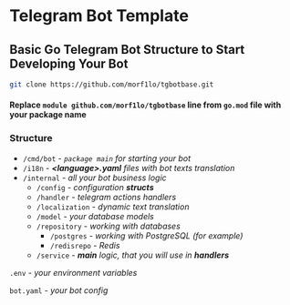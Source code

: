 # Telegram Bot Template

## Basic Go Telegram Bot Structure to Start Developing Your Bot

```bash
git clone https://github.com/morf1lo/tgbotbase.git
```

#### Replace `module github.com/morf1lo/tgbotbase` line from `go.mod` file with your package name

### Structure

- `/cmd/bot` - *`package main` for starting your bot*
- `/i18n` - ***<*language*>.yaml** files with bot texts translation*
- `/internal` - *all your bot business logic*
    - `/config` - *configuration **structs***
    - `/handler` - *telegram actions handlers*
    - `/localization` - *dynamic text translation*
    - `/model` - *your database models*
    - `/repository` - *working with databases*
        - `/postgres` - *working with PostgreSQL (for example)*
        - `/redisrepo` - *Redis*
    - `/service` - ***main** logic, that you will use in **handlers***

`.env` - *your environment variables*

`bot.yaml` - *your bot config*
